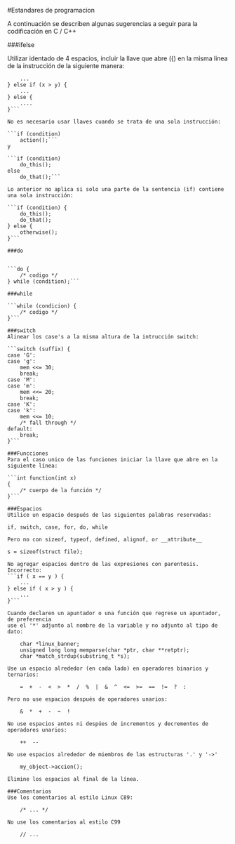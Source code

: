 #Estandares de programacion

A continuación se describen algunas sugerencias a seguir para la codificación en C / C++

###ifelse

Utilizar identado de 4 espacios, incluir la llave que abre ({) en la misma linea 
de la instrucción de la siguiente manera:

```if (x == y) {
    ...
} else if (x > y) {
    ...
} else {
    ....
}```

No es necesario usar llaves cuando se trata de una sola instrucción:

```if (condition)
    action();```
y

```if (condition)
    do_this();
else
    do_that();```

Lo anterior no aplica si solo una parte de la sentencia (if) contiene una sola instrucción:

```if (condition) {
    do_this();
    do_that();
} else {
    otherwise();
}```

###do


```do {
    /* codigo */
} while (condition);```

###while

```while (condicion) {
    /* codigo */
}```

###switch
Alinear los case's a la misma altura de la intrucción switch:

```switch (suffix) {
case 'G':
case 'g':
    mem <<= 30;
    break;
case 'M':
case 'm':
    mem <<= 20;
    break;
case 'K':
case 'k':
    mem <<= 10;
    /* fall through */
default:
    break;
}```

###Funcciones
Para el caso unico de las funciones iniciar la llave que abre en la siguiente línea:

```int function(int x)
{
    /* cuerpo de la función */
}```

###Espacios
Utilice un espacio después de las siguientes palabras reservadas:

if, switch, case, for, do, while

Pero no con sizeof, typeof, defined, alignof, or __attribute__

s = sizeof(struct file);

No agregar espacios dentro de las expresiones con parentesis.
Incorrecto:
```if ( x == y ) {
    ...
} else if ( x > y ) {
    ...
}```

Cuando declaren un apuntador o una función que regrese un apuntador, de preferencia
use el '*' adjunto al nombre de la variable y no adjunto al tipo de dato:

	char *linux_banner;
	unsigned long long memparse(char *ptr, char **retptr);
	char *match_strdup(substring_t *s);

Use un espacio alrededor (en cada lado) en operadores binarios y ternarios:

	=  +  -  <  >  *  /  %  |  &  ^  <=  >=  ==  !=  ?  :

Pero no use espacios después de operadores unarios:

	&  *  +  -  ~  !  

No use espacios antes ni despúes de incrementos y decrementos de operadores unarios:

	++  --

No use espacios alrededor de miembros de las estructuras '.' y '->' 

	my_object->accion();

Elimine los espacios al final de la línea.

###Comentarios
Use los comentarios al estilo Linux C89: 

	/* ... */

No use los comentarios al estilo C99 

	// ... 

